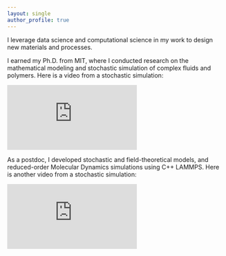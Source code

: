 ```yaml
---
layout: single
author_profile: true
---
```


I leverage data science and computational science in my work to design new materials and processes.  

I earned my Ph.D. from MIT, where I conducted research on the mathematical modeling and stochastic simulation of complex fluids and polymers. Here is a video from a stochastic simulation:

<div class="embed-responsive embed-responsive-4by3">
  <iframe width="300" height="150"
          src="https://youtube.com/embed/3zoMJs3IeZY"
          frameborder="0"
          allow="autoplay; encrypted-media"
  </iframe>
</div>

<div class="video">
    <figure>
        <iframe width="640" height="480" src="//www.youtube.com/embed/prFohBWIdQg" frameborder="0" allowfullscreen></iframe>
    </figure>
</div>

As a postdoc, I developed stochastic and field-theoretical models, and reduced-order Molecular Dynamics simulations using C++ LAMMPS. Here is another video from a stochastic simulation:

<div class="embed-responsive embed-responsive-4by3">
  <iframe width="300" height="150"
          src="https://youtu.be/ZdjoFG8iMJg"
          frameborder="0"
          allow="autoplay; encrypted-media"
  </iframe>
</div>



More recently, I earned the MicroMasters in Statistics and Data Science from MITx. [Here](/assets/images/n200pb3.mpg) is another video of particle dynamics, this time based on a Gaussian flow simulation.

Here are some of my personal projects:

- [Brain tumor classification using Convolutional Neural Networks](https://www.linkedin.com/pulse/deep-learning-brain-tumor-classification-aruna-mohan/)
- [Time series analysis of air travel and the impact of COVID-19](https://www.linkedin.com/pulse/time-series-analysis-air-travel-impact-covid-19-aruna-mohan/)
- [Predictive modeling of car accidents in Seattle](https://www.linkedin.com/pulse/predictive-modeling-car-accidents-seattle-aruna-mohan/)



